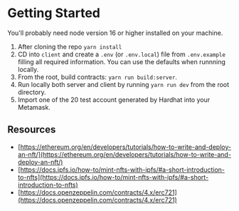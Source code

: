 # Getting Started

You'll probably need node version 16 or higher installed on your machine.

1. After cloning the repo `yarn install`
2. CD into `client` and create a `.env` (or `.env.local`) file from `.env.example` filling all required information. You can use the defaults when runnning locally.
3. From the root, build contracts: `yarn run build:server`.
4. Run locally both server and client by running `yarn run dev` from the root directory.
5. Import one of the 20 test account generated by Hardhat into your Metamask.

## Resources

- [https://ethereum.org/en/developers/tutorials/how-to-write-and-deploy-an-nft/](https://ethereum.org/en/developers/tutorials/how-to-write-and-deploy-an-nft/)
- [https://docs.ipfs.io/how-to/mint-nfts-with-ipfs/#a-short-introduction-to-nfts](https://docs.ipfs.io/how-to/mint-nfts-with-ipfs/#a-short-introduction-to-nfts)
- [https://docs.openzeppelin.com/contracts/4.x/erc721](https://docs.openzeppelin.com/contracts/4.x/erc721)
